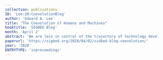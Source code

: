 ```yaml
---
collection: publications
ID: 'Lee:20:CoevolutionBlog'
author: 'Edward A. Lee'
title: "The Coevolution of Humans and Machines"
booktitle: 'SIGBED Blog'
month: 'April 2'
abstract: 'We are less in control of the trajectory of technology development than we realize. The tools we use, themselves earlier outcomes of engineering efforts, shape our thinking more than we think. Technology is coevolving with humanity, and natural selection plays as least as big a role as top-down intelligent design. Perhaps accepting this reality can lead to more effective policies.'
paperurl: 'https://sigbed.org/2020/04/02/sidbed-blog-coevolution/'
year: '2020'
ENTRYTYPE: 'inproceedings'
---
```



